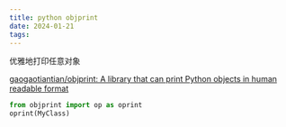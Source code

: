 ```yaml
---
title: python objprint
date: 2024-01-21
tags:
---
```


优雅地打印任意对象

[gaogaotiantian/objprint: A library that can print Python objects in human readable format](https://github.com/gaogaotiantian/objprint)

```python
from objprint import op as oprint
oprint(MyClass)
```